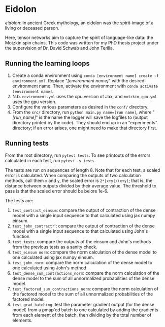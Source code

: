 # Eidolon
*eidolon*: in ancient Greek mythology, an eidolon was the spirit-image of a living or deceased person.

Here, tensor networks aim to capture the spirit of language-like data: the Motzkin spin chains.
This code was written for my PhD thesis project under the supervision of Dr. David Schwab and John Terilla.


## Running the learning loops
1. Create a conda environment using `conda [environment name] create -f environment.yml`.
Replace "*[environment name]*" with the desired environment name. Then, activate the environment with `conda activate [environment name]`.
2. N.b. `environment.yml` uses the cpu version of Jax, and `motzkin_gpu.yml` uses the gpu version.
3. Configure the various parameters as desired in the `conf/` directory.
4. From the `src/` directory, run `python main.py name=[run name]`, where "*[run_name]*" is the name the logger will save the logfiles to (output directory printed by the code).
They should end up in an "experiments" directory; if an error arises, one might need to make that directory first.

## Running tests
From the root directory, run `pytest tests`.
To see printouts of the errors calculated in each test, run `pytest -s tests`.

The tests are run on sequences of length 8.
Note that for each test, a scaled error is calculated.
When comparing the outputs of two calculation methods, call them `x` and `y`, the scaled error is `2*|x+y|/(x+y)`; that is, the distance between outputs divided by their average value.
The threshold to pass is that the scaled error should be belore 1e-6.

The tests are:
1. `test_contract_einsum`: compare the output of contraction of the dense model with a single input sequence to that calculated using jax numpy einsum.
2. `test_john_contractr`': compare the output of contraction of the dense model with a single input sequence to that calculated using John's function.
3. `test_tests`: compare the outputs of the einsum and John's methods from the previous tests as a sanity check.
4. `test_einsum norm`: compare the norm calculation of the dense model to one calculated using jax numpy einsum.
5. `test_john_norm`: compare the norm calculation of the dense model to one calculated using John's method.
6. `test_dense_sum_contractions_norm`: compare the norm calculation of the dense model to the sum of all unnormalized probabilities of the dense model.
7. `test_factored_sum_contractions_norm`: compare the norm calculation of the factored model to the sum of all unnormalized probabilities of the factored model.
8. `test_grad_batching`: test the parameter gradient output (for the dense model) from a pmap'ed batch to one calculated by adding the gradients from each element of the batch, then dividing by the total number of elements.

